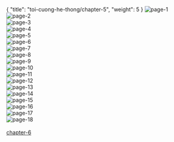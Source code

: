 { "title": "toi-cuong-he-thong/chapter-5", "weight": 5 }
<img src="toi-cuong-he-thong_0005_01-fde8db87a9fcf21e91fa4caf81e3e157.webp" alt="page-1" origin="http://1.bp.blogspot.com/-XiDhr-QyAlU/W2X7SrRP-9I/AAAAAAAAQIw/HqxmWbYCDL8vi5aWqIinaLCLOvooXKzZACLcBGAs/s1600/1.jpg?imgmax=0"><br/>
<img src="toi-cuong-he-thong_0005_02-39b922490f7ced6198e3a316f166ae42.webp" alt="page-2" origin="http://1.bp.blogspot.com/-O6Nehw9u8e0/W2X7WeO-IwI/AAAAAAAAQJU/1YWxxXPGhvsNh9R-Zqiv_hrtEpvVTnlCwCLcBGAs/s1600/2.jpg?imgmax=0"><br/>
<img src="toi-cuong-he-thong_0005_03-7892a6984ae462cbf0c36b3c557f9220.webp" alt="page-3" origin="http://1.bp.blogspot.com/-9aStAMi_Tb8/W2X7WlrNJJI/AAAAAAAAQJY/uJYxcU2qKb43YOFfd9mLvdYLcMau63GFACLcBGAs/s1600/3.jpg?imgmax=0"><br/>
<img src="toi-cuong-he-thong_0005_04-32ed8a870b28999c749727d501bc2912.webp" alt="page-4" origin="http://1.bp.blogspot.com/-2Xt45R5H8bM/W2X7Wn289SI/AAAAAAAAQJc/ikETKIXGi-MaJTPC6mVDZQryJFpntsfYgCLcBGAs/s1600/4.jpg?imgmax=0"><br/>
<img src="toi-cuong-he-thong_0005_05-2b35f816d4fc92b1589909ba630594e8.webp" alt="page-5" origin="http://1.bp.blogspot.com/--BUf5dWCVU4/W2X7XUPyHSI/AAAAAAAAQJk/gxTc-G1lhtsobxMls1VshxO_3OG3eqVWwCLcBGAs/s1600/5.jpg?imgmax=0"><br/>
<img src="toi-cuong-he-thong_0005_06-adf6c311b2f2b920c4b9532eeb16d1c8.webp" alt="page-6" origin="http://1.bp.blogspot.com/-Eef1VkJeFuk/W2X7XekMl2I/AAAAAAAAQJg/_o44GyzprsEkIeyT95uZgVYBeFoL8GfNwCLcBGAs/s1600/6.jpg?imgmax=0"><br/>
<img src="toi-cuong-he-thong_0005_07-be6d2c6e62244adb906c71dd386b1ef1.webp" alt="page-7" origin="http://1.bp.blogspot.com/-zNjdzOO6A3g/W2X7X4VeucI/AAAAAAAAQJo/QBV7g_3z-Z8-oaG5wLb812crW3F3mWKxgCLcBGAs/s1600/7.jpg?imgmax=0"><br/>
<img src="toi-cuong-he-thong_0005_08-1575262459ba42d4d99045d2ca43c4cd.webp" alt="page-8" origin="http://1.bp.blogspot.com/-qY6SrR7nglk/W2X7Yu6YsWI/AAAAAAAAQJs/81vWoZG3VHEwvKkAOwEqkQ6yGz83aJNEACLcBGAs/s1600/8.jpg?imgmax=0"><br/>
<img src="toi-cuong-he-thong_0005_09-2e6d83cc5343f3d5433d8e123e4fae86.webp" alt="page-9" origin="http://1.bp.blogspot.com/-xt7t3zRkpms/W2X7Y4uYU7I/AAAAAAAAQJw/BgERU2ZH3IY0z5ZYg1tcW7maB-MiE_sbwCLcBGAs/s1600/9.jpg?imgmax=0"><br/>
<img src="toi-cuong-he-thong_0005_10-7ed15543d2e59799c48931574f997456.webp" alt="page-10" origin="http://1.bp.blogspot.com/-8TkyZjc2IrY/W2X7SuA_jcI/AAAAAAAAQI0/s6xkjgjERtEp8UbZaKBItjDVzb1ICkQ6ACLcBGAs/s1600/10.jpg?imgmax=0"><br/>
<img src="toi-cuong-he-thong_0005_11-4071c2df5c068bb102c05de91cd9f9ed.webp" alt="page-11" origin="http://1.bp.blogspot.com/-SlCrtgIGDps/W2X7Snj7pNI/AAAAAAAAQIs/2I9lYsXZ1IoUYZS6lrIZcqOQMA_siJSDQCLcBGAs/s1600/11.jpg?imgmax=0"><br/>
<img src="toi-cuong-he-thong_0005_12-ca19da14f70e899f38d655fd25ea62a9.webp" alt="page-12" origin="http://1.bp.blogspot.com/-XlTwUHcxwwo/W2X7T63_foI/AAAAAAAAQI4/zf45pPJIV0UpLg0pNZAtqRzdnBwrXhAowCLcBGAs/s1600/12.jpg?imgmax=0"><br/>
<img src="toi-cuong-he-thong_0005_13-32a458403135ff3b7d49910d7f6bb490.webp" alt="page-13" origin="http://1.bp.blogspot.com/-eXqFU32ntiY/W2X7UTio0mI/AAAAAAAAQJA/HYAYcSWSFKIt3AqZlDBH9IW4zOoRhasmQCLcBGAs/s1600/13.jpg?imgmax=0"><br/>
<img src="toi-cuong-he-thong_0005_14-35dcf41c6dcac22e9bc3a744ad48ff9d.webp" alt="page-14" origin="http://1.bp.blogspot.com/-v2KChohWdeM/W2X7UUEAh9I/AAAAAAAAQI8/ks0ZhhJPAYgpJrXLry4DeVEU4dJ3qbn0gCLcBGAs/s1600/14.jpg?imgmax=0"><br/>
<img src="toi-cuong-he-thong_0005_15-ef4d07bebaaedbf29c07c04f860a44a1.webp" alt="page-15" origin="http://1.bp.blogspot.com/-O0eo7-Vig5k/W2X7U3wEDEI/AAAAAAAAQJE/us1AXV6UHO8hcmo074rfWfq4CfwCXNMfwCLcBGAs/s1600/15.jpg?imgmax=0"><br/>
<img src="toi-cuong-he-thong_0005_16-8b6f8d17bddd32ee578d974b85d54c88.webp" alt="page-16" origin="http://1.bp.blogspot.com/-XrBGvCB4c7I/W2X7VcFZIGI/AAAAAAAAQJI/FItn5wBeidUoFoSkZv9MnkEAv0wwNXQXwCLcBGAs/s1600/16.jpg?imgmax=0"><br/>
<img src="toi-cuong-he-thong_0005_17-17b5a40b747c8253a8dc4e4bda001b21.webp" alt="page-17" origin="http://1.bp.blogspot.com/-_hjL4YkZ2tM/W2X7Vj4owDI/AAAAAAAAQJM/6Iir9ihdd3g-7yxB8097qjaJCArY3KxTQCLcBGAs/s1600/17.jpg?imgmax=0"><br/>
<img src="toi-cuong-he-thong_0005_18-dec7358619815e4cd306acd44e7ea68b.webp" alt="page-18" origin="http://1.bp.blogspot.com/-U0krWAzEVhY/W2X7WNJKDJI/AAAAAAAAQJQ/x1IujwiDN8ogNnZ7FO_nHHBpNzyfo2IPQCLcBGAs/s1600/18_2.jpg?imgmax=0"><br/>
<br/><a class="nextchap" href="/toi-cuong-he-thong/chapter-6">chapter-6</a>
